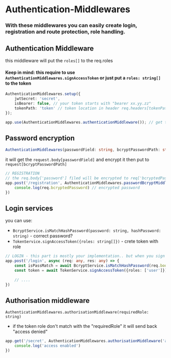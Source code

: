 # Authentication-Middlewares

### With these middlewares you can easily create login, registration and route protection, role handling.


## Authentication Middleware
this middleware will put the `roles[]` to the req.roles 

#### Keep in mind: this require to use `AuthenticationMiddlewares.signAccessToken` or just put a `roles: string[]`  to the token

```typescript
AuthenticationMiddlewares.setup({
    jwtSecret: 'secret',
    isBearer: false, // your token starts with "bearer xx.yy.zz"
    tokenPath: 'token' // token location in header req.headers[tokenPath]
});

app.use(AuthenticationMiddlewares.authenticationMiddleware()); // get the roles every request
```


## Password encryption
```typescript
AuthenticationMiddlewares(passwordField: string, bcryptPasswordPath: string)
``` 
it will get the `request.body[passwordField]` and  encrypt it then put to `request[bcryptPasswordPath]`

```typescript
// REGISTRATION
// the req.body['password'] filed will be encrypted to req['bcryptedPassword'];
app.post('/registration', AuthenticationMiddlewares.passwordBcryptMiddleware('password', 'bcryptedPassword'), (req: any, res: any) => {
    console.log(req.bcryptedPassword) // encrypted password
})

```

## Login services
you can use:
* `BcryptService.isMatchHashPassword(password: string, hashPassword: string)` - correct password? 
* `TokenService.signAccessToken({roles: string[]})` - crete token with role
```typescript
// LOGIN - this part is mostly your implementation.. but when you sign a token you must put in a roles: sting[] array
app.post('/login', async (req: any, res: any) => {
    const isPassMatch = await BcryptService.isMatchHashPassword(req.body.password, "$2b$10$2wO3DGR9BufUnIhyOrhzIeFVpwO/UX8PJo08UBz5nkD2ZigJTPRxa") // the hash password what you get back by registration
    const token = await TokenService.signAccessToken({roles: ['user']});
 
    // ....
})
```

## Authorisation middleware
`AuthenticationMiddlewares.authorisationMiddleware(requiredRole: string)`
* if the token role don't match with the "requiredRole" it will send back  "access denied"

```typescript
app.get('/secret', AuthenticationMiddlewares.authorisationMiddleware('admin'), (req: any, res: any) => {
    console.log('access enabled')
})
```
